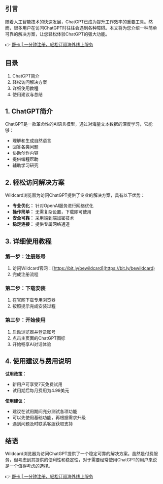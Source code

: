 ## 引言

随着人工智能技术的快速发展，ChatGPT已成为提升工作效率的重要工具。然而，很多用户在访问ChatGPT时往往会遇到各种障碍。本文将为您介绍一种简单可靠的解决方案，让您轻松体验ChatGPT的强大功能。

👉 [野卡 | 一分钟注册，轻松订阅海外线上服务](https://bit.ly/bewildcard)

## 目录

1. ChatGPT简介
2. 轻松访问解决方案
3. 详细使用教程
4. 使用建议与总结

## 1. ChatGPT简介

ChatGPT是一款革命性的AI语言模型，通过对海量文本数据的深度学习，它能够：
- 理解和生成自然语言
- 回答各类问题
- 协助创作内容
- 提供编程帮助
- 辅助学习研究

## 2. 轻松访问解决方案

Wildcard浏览器为访问ChatGPT提供了专业的解决方案，具有以下优势：

- **专业优化：** 针对OpenAI服务进行网络优化
- **操作简单：** 无需复杂设置，下载即可使用
- **安全可靠：** 采用端到端加密技术
- **稳定连接：** 提供专属网络通道

## 3. 详细使用教程

### 第一步：注册账号
1. 访问Wildcard官网：[https://bit.ly/bewildcard](https://bit.ly/bewildcard)
2. 完成注册流程

### 第二步：下载安装
1. 在官网下载专用浏览器
2. 按照提示完成安装过程

### 第三步：开始使用
1. 启动浏览器并登录账号
2. 点击主页面的ChatGPT图标
3. 开始畅享AI对话体验

## 4. 使用建议与费用说明

**试用政策：**
- 新用户可享受7天免费试用
- 试用期后每月费用为4.99美元

**使用建议：**
- 建议在试用期间充分测试各项功能
- 可以先使用基础功能，再根据需求升级
- 遇到问题及时联系客服获取支持

## 结语

Wildcard浏览器为访问ChatGPT提供了一个稳定可靠的解决方案。虽然是付费服务，但考虑到其提供的便利性和稳定性，对于需要经常使用ChatGPT的用户来说是一个值得考虑的选择。

👉 [野卡 | 一分钟注册，轻松订阅海外线上服务](https://bit.ly/bewildcard)